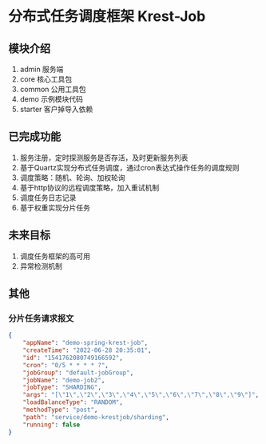# 分布式任务调度框架 Krest-Job

## 模块介绍

1. admin 服务端
2. core 核心工具包
2. common 公用工具包
3. demo 示例模块代码
3. starter 客户掉导入依赖

## 已完成功能

1. 服务注册，定时探测服务是否存活，及时更新服务列表
2. 基于Quartz实现分布式任务调度，通过cron表达式操作任务的调度规则
3. 调度策略：随机、轮询、加权轮询
4. 基于http协议的远程调度策略，加入重试机制
5. 调度任务日志记录
6. 基于权重实现分片任务

## 未来目标

1. 调度任务框架的高可用
2. 异常检测机制





## 其他

### 分片任务请求报文

~~~json
{
    "appName": "demo-spring-krest-job",
    "createTime": "2022-06-28 20:35:01",
    "id": "1541762080749166592",
    "cron": "0/5 * * * * ?",
    "jobGroup": "default-jobGroup",
    "jobName": "demo-job2",
    "jobType": "SHARDING",
    "args": "[\"1\",\"2\",\"3\",\"4\",\"5\",\"6\",\"7\",\"8\",\"9\"]",
    "loadBalanceType": "RANDOM",
    "methodType": "post",
    "path": "service/demo-krestjob/sharding",
    "running": false
}
~~~

